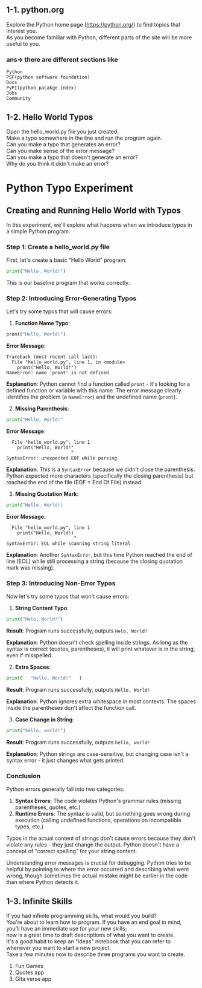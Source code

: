 

## 1-1. python.org
Explore the Python home page (https://python.org/) to find topics that interest you. <br/>
As you become familiar with Python, different parts of the site will be more useful to you.<br/>

### ans-> there are different sections like
    Python
    PSF(python software foundation)
    Docs
    PyPI(python pacakge index)
    Jobs
    Community

## 1-2. Hello World Typos
Open the hello_world.py file you just created.<br/>
Make a typo somewhere in the line and run the program again.<br/>
Can you make a typo that generates an error? <br/>
Can you make sense of the error message? <br/>
Can you make a typo that doesn't generate an error?<br/>
Why do you think it didn't make an error?<br/>

  # Python Typo Experiment

## Creating and Running Hello World with Typos

In this experiment, we'll explore what happens when we introduce typos in a simple Python program.

### Step 1: Create a hello_world.py file

First, let's create a basic "Hello World" program:

```python
print("Hello, World!")
```

This is our baseline program that works correctly.

### Step 2: Introducing Error-Generating Typos

Let's try some typos that will cause errors:

1. **Function Name Typo**:
```python
pront("Hello, World!")
```

**Error Message**:
```
Traceback (most recent call last):
  File "hello_world.py", line 1, in <module>
    pront("Hello, World!")
NameError: name 'pront' is not defined
```

**Explanation**: Python cannot find a function called `pront` - it's looking for a defined function or variable with this name. The error message clearly identifies the problem (a `NameError`) and the undefined name (`pront`).

2. **Missing Parenthesis**:
```python
print("Hello, World!"
```

**Error Message**:
```
  File "hello_world.py", line 1
    print("Hello, World!"
                        ^
SyntaxError: unexpected EOF while parsing
```

**Explanation**: This is a `SyntaxError` because we didn't close the parenthesis. Python expected more characters (specifically the closing parenthesis) but reached the end of the file (EOF = End Of File) instead.

3. **Missing Quotation Mark**:
```python
print("Hello, World!)
```

**Error Message**:
```
  File "hello_world.py", line 1
    print("Hello, World!)
                         ^
SyntaxError: EOL while scanning string literal
```

**Explanation**: Another `SyntaxError`, but this time Python reached the end of line (EOL) while still processing a string (because the closing quotation mark was missing).

### Step 3: Introducing Non-Error Typos

Now let's try some typos that won't cause errors:

1. **String Content Typo**:
```python
print("Helo, World!")
```

**Result**: Program runs successfully, outputs `Helo, World!`

**Explanation**: Python doesn't check spelling inside strings. As long as the syntax is correct (quotes, parentheses), it will print whatever is in the string, even if misspelled.

2. **Extra Spaces**:
```python
print(   "Hello, World!"   )
```

**Result**: Program runs successfully, outputs `Hello, World!`

**Explanation**: Python ignores extra whitespace in most contexts. The spaces inside the parentheses don't affect the function call.

3. **Case Change in String**:
```python
print("hello, world!")
```

**Result**: Program runs successfully, outputs `hello, world!`

**Explanation**: Python strings are case-sensitive, but changing case isn't a syntax error - it just changes what gets printed.

### Conclusion

Python errors generally fall into two categories:

1. **Syntax Errors**: The code violates Python's grammar rules (missing parentheses, quotes, etc.)
2. **Runtime Errors**: The syntax is valid, but something goes wrong during execution (calling undefined functions, operations on incompatible types, etc.)

Typos in the actual content of strings don't cause errors because they don't violate any rules - they just change the output. Python doesn't have a concept of "correct spelling" for your string content.

Understanding error messages is crucial for debugging. Python tries to be helpful by pointing to where the error occurred and describing what went wrong, though sometimes the actual mistake might be earlier in the code than where Python detects it.



## 1-3. Infinite Skills
If you had infinite programming skills, what would you build?<br/>
You're about to learn how to program. If you have an end goal in mind, <br/>
you'll have an immediate use for your new skills; <br/>
now is a great time to draft descriptions of what you want to create.<br/>
It's a good habit to keep an "ideas" notebook that you can refer to whenever you want to start a new project.<br/>
Take a few minutes now to describe three programs you want to create.<br/>

1. Fun Games
2. Quotes app
3. Gita verse app

